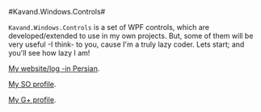 #Kavand.Windows.Controls#

`Kavand.Windows.Controls` is a set of WPF controls, which are developed/extended to use in my own projects. But, some of them will be very useful -I think- to you, cause I'm a truly lazy coder. Lets start; and you'll see how lazy I am!

[My website/log -in Persian][1].

[My SO profile][2].

[My G+ profile][3].


  [1]: http://www.kweb.ir/blog
  [2]: http://stackoverflow.com/users/645167/javad-amiry
  [3]: https://plus.google.com/101665984145581827263